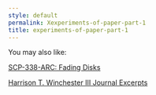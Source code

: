 ```yaml
---
style: default
permalink: Xexperiments-of-paper-part-1
title: experiments-of-paper-part-1
---
```

You may also like:

[SCP-338-ARC: Fading Disks](http://scp-wiki.net/scp-338-arc)

[Harrison T. Winchester III Journal Excerpts](http://scp-wiki.net/harrison-t-winchester-iii-journal-excerpts)
